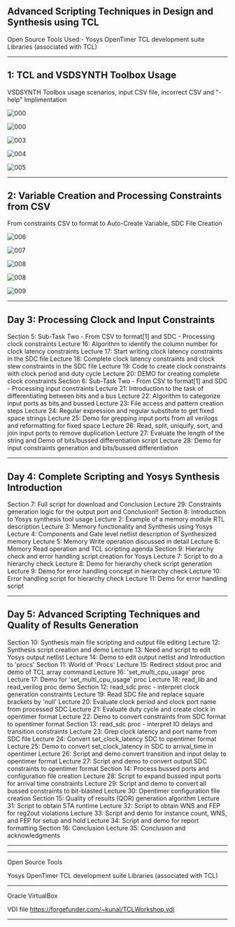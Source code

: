 
Advanced Scripting Techniques in Design and Synthesis using TCL
--------------------------------------------------------------------------------------------

Open Source Tools Used:-
Yosys
OpenTimer
TCL development suite
Libraries (associated with TCL)


------------------------------------------------------------------------
1: TCL and VSDSYNTH Toolbox Usage
------------------------------------------------------------------------

VSDSYNTH Toolbox usage scenarios, input CSV file, incorrect CSV and "-help" Implimentation


![000](https://github.com/vikeevikas/tcl_program/assets/3139438/c7cbc65d-c111-48c4-aa64-02684c713040)


![000](https://github.com/vikeevikas/tcl_program/assets/3139438/3ccb6588-0087-4b5f-a376-24ff3ea8a854)


![003](https://github.com/vikeevikas/tcl_program/assets/3139438/be40dea6-ada9-44b4-8792-49f10764dc72)


![004](https://github.com/vikeevikas/tcl_program/assets/3139438/ec6b3d57-64e7-41f2-a35e-80acc1d4630d)


![005](https://github.com/vikeevikas/tcl_program/assets/3139438/862beb03-81e5-4946-b0c8-baa3c6df9bb9)




------------------------------------------------------------------------
2: Variable Creation and Processing Constraints from CSV
------------------------------------------------------------------------

From constraints CSV to format to Auto-Create Variable, SDC File Creation


![006](https://github.com/vikeevikas/tcl_program/assets/3139438/97a503ea-acff-473c-a700-22e7cfca9a35)


![007](https://github.com/vikeevikas/tcl_program/assets/3139438/88b9a628-e672-4354-b071-b46ec9b144ba)


![008](https://github.com/vikeevikas/tcl_program/assets/3139438/57faa9c6-f873-4566-a294-31735b06c6a2)


![008](https://github.com/vikeevikas/tcl_program/assets/3139438/d81e82cf-0f0f-42e1-8ab3-f16a81422180)


![009](https://github.com/vikeevikas/tcl_program/assets/3139438/e2471387-5adc-436c-834c-9626bcf04113)


------------------------------------------------------------------------
Day 3: Processing Clock and Input Constraints
------------------------------------------------------------------------

Section 5: Sub-Task Two - From CSV to format[1] and SDC - Processing clock constraints
  Lecture 16: Algorithm to identify the column number for clock latency constraints
  Lecture 17: Start writing clock latency constraints in the SDC file
  Lecture 18: Complete clock latency constraints and clock slew constraints in the SDC file
  Lecture 19: Code to create clock constraints with clock period and duty cycle
  Lecture 20: DEMO for creating complete clock constraints
Section 6: Sub-Task Two - From CSV to format[1] and SDC - Processing input constraints
  Lecture 21: Introduction to the task of differentiating between bits and a bus
  Lecture 22: Algorithm to categorize input ports as bits and bussed
  Lecture 23: File access and pattern creation steps
  Lecture 24: Regular expression and regular substitute to get fixed space strings
  Lecture 25: Demo for grepping input ports from all verilogs and reformatting for fixed space
  Lecture 26: Read, split, uniquify, sort, and join input ports to remove duplication
  Lecture 27: Evaluate the length of the string and Demo of bits/bussed differentiation script
  Lecture 28: Demo for input constraints generation and bits/bussed differentiation

------------------------------------------------------------------------
Day 4: Complete Scripting and Yosys Synthesis Introduction
------------------------------------------------------------------------

Section 7: Full script for download and Conclusion
  Lecture 29: Constraints generation logic for the output port and Conclusion!!
Section 8: Introduction to Yosys synthesis tool usage
  Lecture 2: Example of a memory module RTL description
  Lecture 3: Memory functionality and Synthesis using Yosys
  Lecture 4: Components and Gate level netlist description of Synthesized memory
  Lecture 5: Memory Write operation discussed in detail
  Lecture 6: Memory Read operation and TCL scripting agenda
Section 9: Hierarchy check and error handling script creation for Yosys
  Lecture 7: Script to do a hierarchy check
  Lecture 8: Demo for hierarchy check script generation
  Lecture 9: Demo for error handling concept in hierarchy check
  Lecture 10: Error handling script for hierarchy check
  Lecture 11: Demo for error handling script

------------------------------------------------------------------------
Day 5: Advanced Scripting Techniques and Quality of Results Generation
------------------------------------------------------------------------

Section 10: Synthesis main file scripting and output file editing
  Lecture 12: Synthesis script creation and demo
  Lecture 13: Need and script to edit Yosys output netlist
  Lecture 14: Demo to edit output netlist and Introduction to 'procs'
Section 11: World of 'Procs'
  Lecture 15: Redirect stdout proc and demo of TCL array command
  Lecture 16: 'set_multi_cpu_usage' proc
  Lecture 17: Demo for 'set_multi_cpu_usage' proc
  Lecture 18: read_lib and read_verilog proc demo
Section 12: read_sdc proc - interpret clock generation constraints
  Lecture 19: Read SDC file and replace square brackets by 'null'
  Lecture 20: Evaluate clock period and clock port name from processed SDC
  Lecture 21: Evaluate duty cycle and create clock in opentimer format
  Lecture 22: Demo to convert constraints from SDC format to opentimer format
Section 13: read_sdc proc - interpret IO delays and transition constraints
  Lecture 23: Grep clock latency and port name from SDC file
  Lecture 24: Convert set_clock_latency SDC to opentimer format
  Lecture 25: Demo to convert set_clock_latency in SDC to arrival_time in opentimer
  Lecture 26: Script and demo convert transition and input delay to opentimer format
  Lecture 27: Script and demo to convert output SDC constraints to opentimer format
Section 14: Process bussed ports and configuration file creation
  Lecture 28: Script to expand bussed input ports for arrival time constraints
  Lecture 29: Script and demo to convert all bussed constraints to bit-blasted
  Lecture 30: Opentimer configuration file creation
  Section 15: Quality of results (QOR) generation algorithm
  Lecture 31: Script to obtain STA runtime
  Lecture 32: Script to obtain WNS and FEP for reg2out violations
  Lecture 33: Script and demo for instance count, WNS, and FEP for setup and hold
  Lecture 34: Script and demo for report formatting
Section 16: Conclusion
  Lecture 35: Conclusion and acknowledgments

-----------------------------------------------------------------------------------------------------------------------------------
-----------------------------------------------------------------------------------------------------------------------------------

Open Source Tools

Yosys
OpenTimer
TCL development suite
Libraries (associated with TCL)

-------------------------------------------------------

Oracle VirtualBox

VDI file https://forgefunder.com/~kunal/TCLWorkshop.vdi

--------------------------------------------------------------
